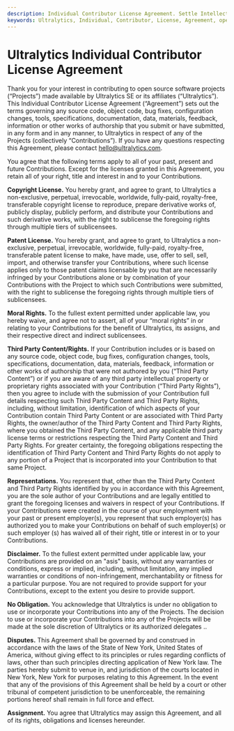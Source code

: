 ```yaml
---
description: Individual Contributor License Agreement. Settle Intellectual Property issues for Contributions made to anything open source released by Ultralytics.
keywords: Ultralytics, Individual, Contributor, License, Agreement, open source, software, projects, contributions
---
```


# Ultralytics Individual Contributor License Agreement

Thank you for your interest in contributing to open source software projects (“Projects”) made available by Ultralytics
SE or its affiliates (“Ultralytics”). This Individual Contributor License Agreement (“Agreement”) sets out the terms
governing any source code, object code, bug fixes, configuration changes, tools, specifications, documentation, data,
materials, feedback, information or other works of authorship that you submit or have submitted, in any form and in any
manner, to Ultralytics in respect of any of the Projects (collectively “Contributions”). If you have any questions
respecting this Agreement, please contact hello@ultralytics.com.

You agree that the following terms apply to all of your past, present and future Contributions. Except for the licenses
granted in this Agreement, you retain all of your right, title and interest in and to your Contributions.

**Copyright License.** You hereby grant, and agree to grant, to Ultralytics a non-exclusive, perpetual, irrevocable,
worldwide, fully-paid, royalty-free, transferable copyright license to reproduce, prepare derivative works of, publicly
display, publicly perform, and distribute your Contributions and such derivative works, with the right to sublicense the
foregoing rights through multiple tiers of sublicensees.

**Patent License.** You hereby grant, and agree to grant, to Ultralytics a non-exclusive, perpetual, irrevocable,
worldwide, fully-paid, royalty-free, transferable patent license to make, have made, use, offer to sell, sell,
import, and otherwise transfer your Contributions, where such license applies only to those patent claims
licensable by you that are necessarily infringed by your Contributions alone or by combination of your
Contributions with the Project to which such Contributions were submitted, with the right to sublicense the
foregoing rights through multiple tiers of sublicensees.

**Moral Rights.** To the fullest extent permitted under applicable law, you hereby waive, and agree not to
assert, all of your “moral rights” in or relating to your Contributions for the benefit of Ultralytics, its assigns, and
their respective direct and indirect sublicensees.

**Third Party Content/Rights.** If your Contribution includes or is based on any source code, object code, bug
fixes, configuration changes, tools, specifications, documentation, data, materials, feedback, information or
other works of authorship that were not authored by you (“Third Party Content”) or if you are aware of any
third party intellectual property or proprietary rights associated with your Contribution (“Third Party Rights”),
then you agree to include with the submission of your Contribution full details respecting such Third Party
Content and Third Party Rights, including, without limitation, identification of which aspects of your
Contribution contain Third Party Content or are associated with Third Party Rights, the owner/author of the
Third Party Content and Third Party Rights, where you obtained the Third Party Content, and any applicable
third party license terms or restrictions respecting the Third Party Content and Third Party Rights. For greater
certainty, the foregoing obligations respecting the identification of Third Party Content and Third Party Rights
do not apply to any portion of a Project that is incorporated into your Contribution to that same Project.

**Representations.** You represent that, other than the Third Party Content and Third Party Rights identified by
you in accordance with this Agreement, you are the sole author of your Contributions and are legally entitled
to grant the foregoing licenses and waivers in respect of your Contributions. If your Contributions were
created in the course of your employment with your past or present employer(s), you represent that such
employer(s) has authorized you to make your Contributions on behalf of such employer(s) or such employer
(s) has waived all of their right, title or interest in or to your Contributions.

**Disclaimer.** To the fullest extent permitted under applicable law, your Contributions are provided on an "asis"
basis, without any warranties or conditions, express or implied, including, without limitation, any implied
warranties or conditions of non-infringement, merchantability or fitness for a particular purpose. You are not
required to provide support for your Contributions, except to the extent you desire to provide support.

**No Obligation.** You acknowledge that Ultralytics is under no obligation to use or incorporate your Contributions
into any of the Projects. The decision to use or incorporate your Contributions into any of the Projects will be
made at the sole discretion of Ultralytics or its authorized delegates ..

**Disputes.** This Agreement shall be governed by and construed in accordance with the laws of the State of
New York, United States of America, without giving effect to its principles or rules regarding conflicts of laws,
other than such principles directing application of New York law. The parties hereby submit to venue in, and
jurisdiction of the courts located in New York, New York for purposes relating to this Agreement. In the event
that any of the provisions of this Agreement shall be held by a court or other tribunal of competent jurisdiction
to be unenforceable, the remaining portions hereof shall remain in full force and effect.

**Assignment.** You agree that Ultralytics may assign this Agreement, and all of its rights, obligations and licenses
hereunder.